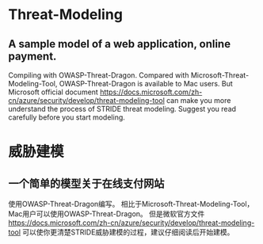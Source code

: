 # Threat-Modeling
## A sample model of a web application, online payment.
Compiling with OWASP-Threat-Dragon. 
Compared with Microsoft-Threat-Modeling-Tool, OWASP-Threat-Dragon is available to Mac users.
But Microsoft official document https://docs.microsoft.com/zh-cn/azure/security/develop/threat-modeling-tool can make you more understand the process of STRIDE threat modeling.
Suggest you read carefully before you start modeling.


# 威胁建模
## 一个简单的模型关于在线支付网站
使用OWASP-Threat-Dragon编写。
相比于Microsoft-Threat-Modeling-Tool，Mac用户可以使用OWASP-Threat-Dragon。
但是微软官方文件 https://docs.microsoft.com/zh-cn/azure/security/develop/threat-modeling-tool 可以使你更清楚STRIDE威胁建模的过程，建议仔细阅读后开始建模。
